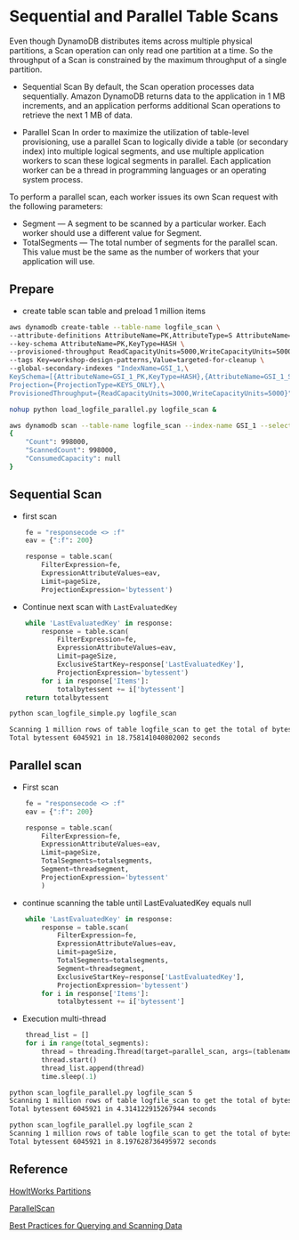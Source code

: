 # Sequential and Parallel Table Scans

Even though DynamoDB distributes items across multiple physical partitions, a Scan operation can only read one partition at a time. So the throughput of a Scan is constrained by the maximum throughput of a single partition.

- Sequential Scan
By default, the Scan operation processes data sequentially. Amazon DynamoDB returns data to the application in 1 MB increments, and an application performs additional Scan operations to retrieve the next 1 MB of data. 

- Parallel Scan
In order to maximize the utilization of table-level provisioning, use a parallel Scan to logically divide a table (or secondary index) into multiple logical segments, and use multiple application workers to scan these logical segments in parallel. Each application worker can be a thread in programming languages or an operating system process.

To perform a parallel scan, each worker issues its own Scan request with the following parameters:
  - Segment — A segment to be scanned by a particular worker. Each worker should use a different value for Segment.
  - TotalSegments — The total number of segments for the parallel scan. This value must be the same as the number of workers that your application will use.

## Prepare
- create table scan table and preload 1 million items 
```bash
aws dynamodb create-table --table-name logfile_scan \
--attribute-definitions AttributeName=PK,AttributeType=S AttributeName=GSI_1_PK,AttributeType=S AttributeName=GSI_1_SK,AttributeType=S \
--key-schema AttributeName=PK,KeyType=HASH \
--provisioned-throughput ReadCapacityUnits=5000,WriteCapacityUnits=5000 \
--tags Key=workshop-design-patterns,Value=targeted-for-cleanup \
--global-secondary-indexes "IndexName=GSI_1,\
KeySchema=[{AttributeName=GSI_1_PK,KeyType=HASH},{AttributeName=GSI_1_SK,KeyType=RANGE}],\
Projection={ProjectionType=KEYS_ONLY},\
ProvisionedThroughput={ReadCapacityUnits=3000,WriteCapacityUnits=5000}"

nohup python load_logfile_parallel.py logfile_scan &

aws dynamodb scan --table-name logfile_scan --index-name GSI_1 --select "COUNT"
{
    "Count": 998000,
    "ScannedCount": 998000,
    "ConsumedCapacity": null
}
```

## Sequential Scan
- first scan
```python
    fe = "responsecode <> :f"
    eav = {":f": 200}

    response = table.scan(
        FilterExpression=fe,
        ExpressionAttributeValues=eav,
        Limit=pageSize,
        ProjectionExpression='bytessent')
```
- Continue next scan with `LastEvaluatedKey`
```python
    while 'LastEvaluatedKey' in response:
        response = table.scan(
            FilterExpression=fe,
            ExpressionAttributeValues=eav,
            Limit=pageSize,
            ExclusiveStartKey=response['LastEvaluatedKey'],
            ProjectionExpression='bytessent')
        for i in response['Items']:
            totalbytessent += i['bytessent']
    return totalbytessent
```

```bash
python scan_logfile_simple.py logfile_scan

Scanning 1 million rows of table logfile_scan to get the total of bytes sent
Total bytessent 6045921 in 18.758141040802002 seconds
```

## Parallel scan
- First scan
```python
    fe = "responsecode <> :f"
    eav = {":f": 200}

    response = table.scan(
        FilterExpression=fe,
        ExpressionAttributeValues=eav,
        Limit=pageSize,
        TotalSegments=totalsegments,
        Segment=threadsegment,
        ProjectionExpression='bytessent'
        )
```
-  continue scanning the table until LastEvaluatedKey equals null
```python
    while 'LastEvaluatedKey' in response:
        response = table.scan(
            FilterExpression=fe,
            ExpressionAttributeValues=eav,
            Limit=pageSize,
            TotalSegments=totalsegments,
            Segment=threadsegment,
            ExclusiveStartKey=response['LastEvaluatedKey'],
            ProjectionExpression='bytessent')
        for i in response['Items']:
            totalbytessent += i['bytessent']
```

- Execution multi-thread
```python
    thread_list = []
    for i in range(total_segments):
        thread = threading.Thread(target=parallel_scan, args=(tablename, total_segments, i))
        thread.start()
        thread_list.append(thread)
        time.sleep(.1)
```
```bash
python scan_logfile_parallel.py logfile_scan 5
Scanning 1 million rows of table logfile_scan to get the total of bytes sent
Total bytessent 6045921 in 4.314122915267944 seconds

python scan_logfile_parallel.py logfile_scan 2
Scanning 1 million rows of table logfile_scan to get the total of bytes sent
Total bytessent 6045921 in 8.197628736495972 seconds
```

## Reference
[HowItWorks Partitions](https://docs.aws.amazon.com/amazondynamodb/latest/developerguide/HowItWorks.Partitions.html)

[ParallelScan](https://docs.aws.amazon.com/amazondynamodb/latest/developerguide/Scan.html#Scan.ParallelScan)

[Best Practices for Querying and Scanning Data](https://docs.aws.amazon.com/amazondynamodb/latest/developerguide/bp-query-scan.html)